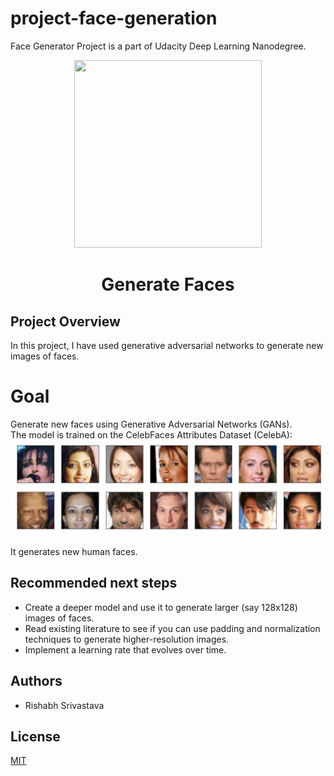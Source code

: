 # project-face-generation
Face Generator Project is a part of Udacity Deep Learning Nanodegree.

<div align="center">
<img src="https://s3.amazonaws.com/video.udacity-data.com/topher/2018/April/5ada5a06_generate-faces2/generate-faces2.jpg" height="300" width="300" />
<br />
<h1>Generate Faces</h1>
</div>

## Project Overview

In this project, I have used generative adversarial networks to generate new images of faces.

# Goal
Generate new faces using Generative Adversarial Networks (GANs).  
The model is trained on the CelebFaces Attributes Dataset (CelebA):
![Image of Training Set](https://github.com/iamRishabh07/project-face-generation/blob/master/assets/processed_face_data.png)

It generates new human faces. 

## Recommended next steps
* Create a deeper model and use it to generate larger (say 128x128) images of faces.
* Read existing literature to see if you can use padding and normalization techniques to generate higher-resolution images.
* Implement a learning rate that evolves over time.

## Authors

* Rishabh Srivastava

## License
[MIT](https://choosealicense.com/licenses/mit/)
